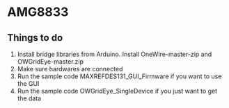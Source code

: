 # AMG8833

## Things to do
1. Install bridge libraries from Arduino. Install OneWire-master-zip and OWGridEye-master.zip
2. Make sure hardwares are connected
3. Run the sample code MAXREFDES131_GUI_Firmware if you want to use the GUI
4. Run the sample code OWGridEye_SingleDevice if you just want to get the data
